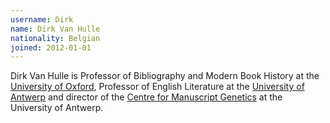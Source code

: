 ```yaml
---
username: Dirk
name: Dirk Van Hulle
nationality: Belgian
joined: 2012-01-01
---
```

Dirk Van Hulle is Professor of Bibliography and Modern Book History at the [University of Oxford](https://www.english.ox.ac.uk/people/professor-dirk-van-hulle#/), Professor of English Literature at the [University of Antwerp](https://www.uantwerpen.be/nl/personeel/dirk-vanhulle/) and director of the [Centre for Manuscript Genetics](https://www.uantwerpen.be/en/research-groups/centre-for-manuscript-genetics/) at the University of Antwerp.
